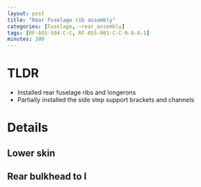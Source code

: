 ```yaml
---
layout: post
title: "Rear fuselage rib assembly"
categories: [Fuselage, ~rear_assembly]
tags: [RF-ASS-S04-C-C, RF-ASS-001-C-C-0-A-A-1]
minutes: 300
---
```


# TLDR

- Installed rear fuselage ribs and longerons
- Partially installed the side step support brackets and channels

# Details

## Lower skin

## Rear bulkhead to l
